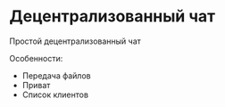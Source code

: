 Децентрализованный чат
==================

Простой децентрализованный чат

Особенности:
 - Передача файлов
 - Приват
 - Список клиентов